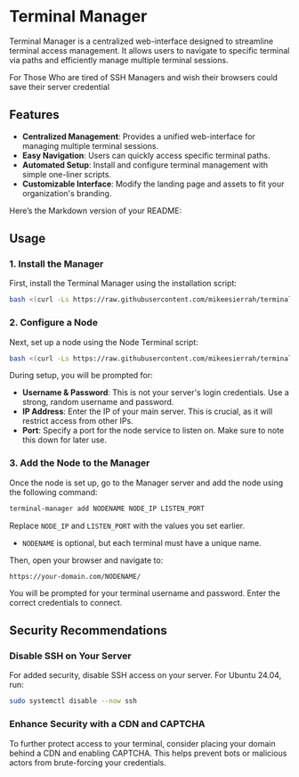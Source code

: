 # Terminal Manager

Terminal Manager is a centralized web-interface designed to streamline terminal access management. It allows users to navigate to specific terminal via paths and efficiently manage multiple terminal sessions.

For Those Who are tired of SSH Managers and wish their browsers could save their server credential

## Features

- **Centralized Management**: Provides a unified web-interface for managing multiple terminal sessions.
- **Easy Navigation**: Users can quickly access specific terminal paths.
- **Automated Setup**: Install and configure terminal management with simple one-liner scripts.
- **Customizable Interface**: Modify the landing page and assets to fit your organization's branding.

Here’s the Markdown version of your README:


## Usage

### 1. Install the Manager
First, install the Terminal Manager using the installation script:

```bash
bash <(curl -Ls https://raw.githubusercontent.com/mikeesierrah/terminal-manager/refs/heads/main/manager.sh)
```

### 2. Configure a Node
Next, set up a node using the Node Terminal script:

```bash
bash <(curl -Ls https://raw.githubusercontent.com/mikeesierrah/terminal-manager/refs/heads/main/node.sh)
```

During setup, you will be prompted for:
- **Username & Password**: This is not your server's login credentials. Use a strong, random username and password.
- **IP Address**: Enter the IP of your main server. This is crucial, as it will restrict access from other IPs.
- **Port**: Specify a port for the node service to listen on. Make sure to note this down for later use.

### 3. Add the Node to the Manager
Once the node is set up, go to the Manager server and add the node using the following command:

```bash
terminal-manager add NODENAME NODE_IP LISTEN_PORT
```

Replace `NODE_IP` and `LISTEN_PORT` with the values you set earlier.

- `NODENAME` is optional, but each terminal must have a unique name.

Then, open your browser and navigate to:

```
https://your-domain.com/NODENAME/
```

You will be prompted for your terminal username and password. Enter the correct credentials to connect.

## Security Recommendations

### Disable SSH on Your Server
For added security, disable SSH access on your server. For Ubuntu 24.04, run:

```bash
sudo systemctl disable --now ssh
```

### Enhance Security with a CDN and CAPTCHA
To further protect access to your terminal, consider placing your domain behind a CDN and enabling CAPTCHA. This helps prevent bots or malicious actors from brute-forcing your credentials.


